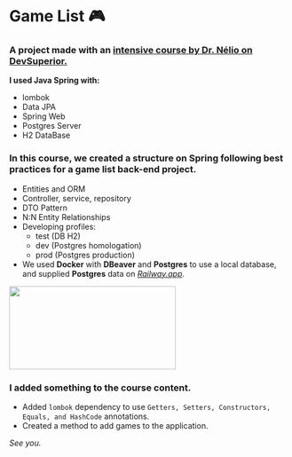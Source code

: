 # Game List :video_game:

### A project made with an [intensive course by Dr. Nélio on DevSuperior.](devsuperior.com.br)

**I used Java Spring with:**
- lombok
- Data JPA
- Spring Web
- Postgres Server
- H2 DataBase

### In this course, we created a structure on Spring following best practices for a game list back-end project.

- Entities and ORM
- Controller, service, repository
- DTO Pattern
- N:N Entity Relationships
- Developing profiles:
  - test (DB H2)
  - dev (Postgres homologation)
  - prod (Postgres production)
- We used **Docker** with **DBeaver** and **Postgres** to use a local database, and supplied **Postgres** data on [_Railway.app_](https://railway.app/).
<img height="150px" width="300px" src="https://i.imgur.com/BCaUyT1.jpg"/>

### I added something to the course content.
- Added `lombok` dependency to use `Getters, Setters, Constructors, Equals, and HashCode` annotations.
- Created a method to add games to the application.
  
_See you._